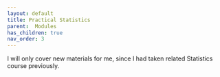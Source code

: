 ```yaml
---
layout: default
title: Practical Statistics
parent:  Modules
has_children: true
nav_order: 3
---
```


I will only cover new materials for me, since I had taken related Statistics course previously.
